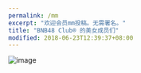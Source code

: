 ```yaml
---
permalink: /mm
excerpt: "欢迎会员mm投稿。无需署名。"
title: "BNB48 Club® 的美女成员们"
modified: 2018-06-23T12:39:37+08:00
---
```

![image](http://bnb48.club/assets/photos/my1.jpg)
